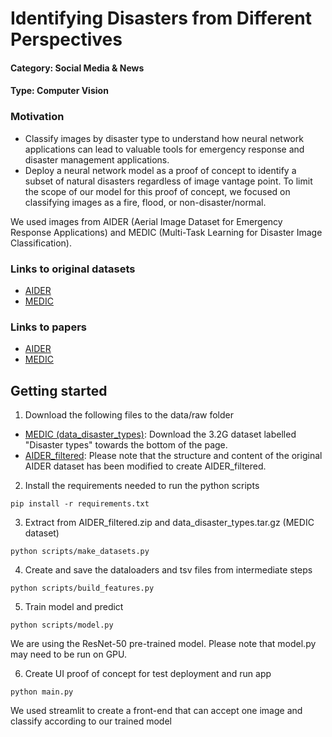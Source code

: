 # Identifying Disasters from Different Perspectives

#### Category: Social Media & News
#### Type: Computer Vision

### Motivation
- Classify images by disaster type to understand how neural network applications can lead to valuable tools for emergency response and disaster management applications.
- Deploy a neural network model as a proof of concept to identify a subset of natural disasters regardless of image vantage point. To limit the scope of our model for this proof of concept, we focused on classifying images as a fire, flood, or non-disaster/normal.

We used images from AIDER (Aerial Image Dataset for Emergency Response Applications) and MEDIC (Multi-Task Learning for Disaster Image Classification).

### Links to original datasets
- [AIDER](https://zenodo.org/record/3888300#.YqkdjOjMKUl)
- [MEDIC](https://crisisnlp.qcri.org/crisis-image-datasets-asonam20)
### Links to papers
- [AIDER](https://openaccess.thecvf.com/content_CVPRW_2019/papers/UAVision/Kyrkou_Deep-Learning-Based_Aerial_Image_Classification_for_Emergency_Response_Applications_Using_Unmanned_CVPRW_2019_paper)
- [MEDIC](https://arxiv.org/pdf/2108.12828.pdf)

## Getting started
1. Download the following files to the data/raw folder
- [MEDIC (data_disaster_types)](https://crisisnlp.qcri.org/crisis-image-datasets-asonam20):
Download the 3.2G dataset labelled "Disaster types" towards the bottom of the page.
- [AIDER_filtered](https://drive.google.com/file/d/15w4mdKR9LHjPc5WCeUcswoI34_pzj41r/view?usp=sharing):
Please note that the structure and content of the original AIDER dataset has been modified to create AIDER_filtered.
2. Install the requirements needed to run the python scripts
```
pip install -r requirements.txt
```
3. Extract from AIDER_filtered.zip and data_disaster_types.tar.gz (MEDIC dataset)
```
python scripts/make_datasets.py
```
4. Create and save the dataloaders and tsv files from intermediate steps
```
python scripts/build_features.py
```
5. Train model and predict
```
python scripts/model.py
```
We are using the ResNet-50 pre-trained model. Please note that model.py may need to be run on GPU.

6. Create UI proof of concept for test deployment and run app
```
python main.py
```
We used streamlit to create a front-end that can accept one image and classify according to our trained model
